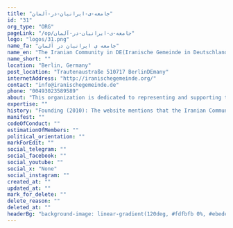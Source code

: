 ```yaml
---
title: "جامعه-ی-ایرانیان-در-آلمان"
id: "31"
org_type: "ORG"
pageLink: "/op/جامعه-ی-ایرانیان-در-آلمان"
logo: "logos/31.png"
name_fa: "جامعه ی ایرانیان در آلمان"
name_en: "The Iranian Community in DE(Iranische Gemeinde in Deutschland e.V.)"
name_short: ""
location: "Berlin, Germany"
post_location: "Trautenaustraße 510717 BerlinDEmany"
internetAddress: "http://iranischegemeinde.org/"
contact: "info@iranischegemeinde.de"
phone: "00493023589589"
about: "This organization is dedicated to representing and supporting the interests of Iranians living in DEmany."
expertise: ""
history: "Founding (2010): The website mentions that the Iranian Community in DE(IGD) was founded on November 27, 2010, in the Schöneberg Town Hall as an independent, non-partisan, and secular association."
manifest: ""
codeOfConduct: ""
estimationOfMembers: ""
political_orientation: ""
markForEdit: ""
social_telegram: ""
social_facebook: ""
social_youtube: ""
social_x: "None"
social_instagram: ""
created_at: ""
updated_at: ""
mark_for_delete: ""
delete_reason: ""
deleted_at: ""
headerBg: "background-image: linear-gradient(120deg, #fdfbfb 0%, #ebedee 100%);"
---
```


